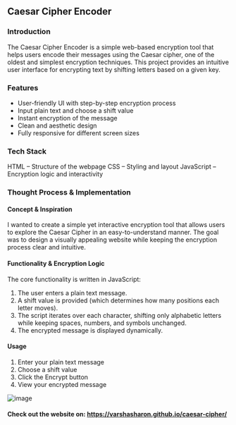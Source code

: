 ## Caesar Cipher Encoder

### Introduction
The Caesar Cipher Encoder is a simple web-based encryption tool that helps users encode their messages using the Caesar cipher, one of the oldest and simplest encryption techniques. This project provides an intuitive user interface for encrypting text by shifting letters based on a given key. 

### Features
- User-friendly UI with step-by-step encryption process
- Input plain text and choose a shift value
- Instant encryption of the message
- Clean and aesthetic design
- Fully responsive for different screen sizes

### Tech Stack
HTML – Structure of the webpage
CSS – Styling and layout
JavaScript – Encryption logic and interactivity

### Thought Process & Implementation

#### Concept & Inspiration
I wanted to create a simple yet interactive encryption tool that allows users to explore the Caesar Cipher in an easy-to-understand manner. The goal was to design a visually appealing website while keeping the encryption process clear and intuitive.

#### Functionality & Encryption Logic
The core functionality is written in JavaScript:
1. The user enters a plain text message.
2. A shift value is provided (which determines how many positions each letter moves).
3. The script iterates over each character, shifting only alphabetic letters while keeping spaces, numbers, and symbols unchanged.
4. The encrypted message is displayed dynamically.


#### Usage
1. Enter your plain text message
2. Choose a shift value
3. Click the Encrypt button
4. View your encrypted message

![image](https://github.com/user-attachments/assets/25bf737e-21cf-481a-98f3-fdc176420e86)


#### Check out the website on: https://varshasharon.github.io/caesar-cipher/
